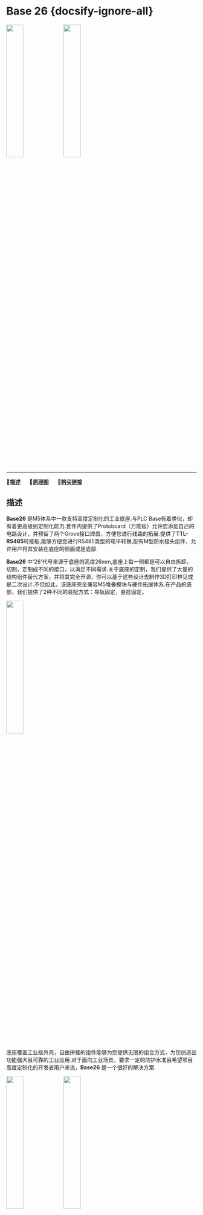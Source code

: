 # Base 26 {docsify-ignore-all}

<img src="assets\img\product_pics\base\base26\base26_01.jpg" width="30%" height="30%"><img src="assets\img\product_pics\base\base26\base26_02.jpg" width="30%" height="30%">

***

:memo:**[描述](#描述)**&nbsp;&nbsp;&nbsp;&nbsp;&nbsp;&nbsp;:electric_plug:**[原理图](#原理图)**&nbsp;&nbsp;&nbsp;&nbsp;&nbsp;&nbsp;🛒**[购买链接](https://m5stack.com/collections/m5-base/products/base-26proto-industrial-board-module)**

## 描述

**Base26** 是M5体系中一款支持高度定制化的工业底座.与PLC Base有着类似，却有着更高级别定制化能力.套件内提供了Protoboard（万能板）允许您添加自己的电路设计，并预留了两个Grove接口焊盘，方便您进行线路的拓展.提供了**TTL-RS485**转接板,能够方便您进行RS485类型的电平转换,配有M型防水接头组件，允许用户将其安装在底座的侧面或是底部.

**Base26** 中'26'代号来源于底座的高度26mm,底座上每一侧都是可以自由拆卸，切割，定制成不同的接口，以满足不同需求.关于底座的定制，我们提供了大量的结构组件替代方案，并将其完全开源，你可以基于这些设计去制作3D打印林见或是二次设计.不但如此，该底座完全兼容M5堆叠模块与硬件拓展体系.在产品的底部，我们提供了2种不同的装配方式：导轨固定，悬挂固定。

<img src="assets/img/product_pics/base/base26/base26_05.jpg" width="30%" height="30%">

底座覆盖工业级外壳，自由拼接的组件能够为您提供无限的组合方式，为您创造出功能强大且可靠的工业应用.对于面向工业场景，要求一定的防护水准且希望项目高度定制化的开发者用户来说，**Base26** 是一个很好的解决方案.

<img src="assets/img/product_pics/base/base26//base26_03.jpg" width="30%" height="30%"><img src="assets/img/product_pics/base/base26/base26_04.jpg" width="30%" height="30%">

## 产品特性

-  支持高度定制化
-  可替换部件
-  M-BUS 拓展
-  板载DC-DC转换(9 ~ 24V -> 5V)
-  2 种底座固定方式

## 套件清单

-  1x Base26 Broad
-  1x Base26 外壳
-  1x TTL-RS485转接板
-  1x 金属导轨
-  1x Din导轨
-  2x Grove 接口
-  1x M12*1.5防水接头
-  2x 六角扳手
-  10x 螺丝 (M3x22, M3x12, M3x8, M2x5)
-  2x M3 型槽螺母
-  1x 2.45mm 引脚组
-  1x 贴纸

## 结构设计文件

?>[点击此处，获取开源结构设计文件](https://github.com/m5stack/m5-structural-design-file/tree/master/BaseX_DB9_01)


## 原理图

- **[原理图](https://github.com/m5stack/M5-Schematic/blob/master/Bases/BASE26.pdf)**